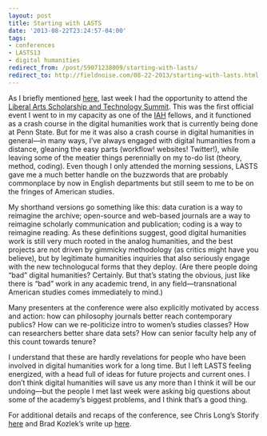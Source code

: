 ```yaml
---
layout: post 
title: Starting with LASTS 
date: '2013-08-22T23:24:57-04:00' 
tags: 
- conferences 
- LASTS13 
- digital humanities 
redirect_from: /post/59071238009/starting-with-lasts/
redirect_to: http://fieldnoise.com/08-22-2013/starting-with-lasts.html
---
```


As I briefly mentioned [here](/post/58419455912/apple-applies-for-patent-on-audio-hyperlinking), last week I had the opportunity to attend the [Liberal Arts Scholarship and Technology Summit](http://sites.psu.edu/lasts2013/). This was the first official event I went to in my capacity as one of the [IAH](http://iah.psu.edu/) fellows, and it functioned as a crash course in the digital humanities work that is currently being done at Penn State. But for me it was also a crash course in digital humanities in general—in many ways, I’ve always engaged with digital humanities from a distance, gleaning the easy parts (workflow! websites! Twitter!), while leaving some of the meatier things perennially on my to-do list (theory, method, coding). Even though I only attended the morning sessions, LASTS gave me a much better handle on the buzzwords that are probably commonplace by now in English departments but still seem to me to be on the fringes of American studies.

My shorthand versions go something like this: data curation is a way to reimagine the archive; open-source and web-based journals are a way to reimagine scholarly communication and publication; coding is a way to reimagine reading. As these definitions suggest, good digital humanities work is still very much rooted in the analog humanities, and the best projects are not driven by gimmicky methodology (as critics might have you believe), but by legitimate humanities inquiries that also seriously engage with the new technologucal forms that they deploy. (Are there people doing “bad” digital humanities? Certainly. But that’s stating the obvious, just like there is “bad” work in any academic trend, in any field—transnational American studies comes immediately to mind.)

Many presenters at the conference were also explicitly motivated by access and action: how can philosophy journals better reach contemporary publics? How can we re-politicize intro to women’s studies classes? How can researchers better share data sets? How can senior faculty help any of this count towards tenure?

I understand that these are hardly revelations for people who have been involved in digital humanities work for a long time. But I left LASTS feeling energized, with a head full of ideas for future projects and current ones. I don’t think digital humanities will save us any more than I think it will be our undoing—but the people I met last week were asking big questions about some of the academy’s biggest problems, and I think that’s a good thing.

For additional details and recaps of the conference, see Chris Long’s Storify [here](http://storify.com/cplong11/liberal-arts-scholarship-and-technology-summit) and Brad Kozlek’s write up [here](http://bradkozlek.com/2013/08/liberal-arts-scholarship-and-technology-summit/).

